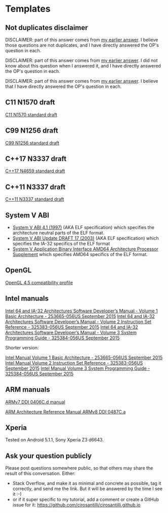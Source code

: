 # Templates

## Not duplicates disclaimer

DISCLAIMER: part of this answer comes from [my earlier answer](). I believe those questions are not duplicates, and I have directly answered the OP's question in each.

DISCLAIMER: part of this answer comes from [my earlier answer](). I did not know about this question when I answered it, and I have directly answered the OP's question in each.

DISCLAIMER: part of this answer comes from [my earlier answer](). I believe that I have directly answered the OP's question in each. 

## C11 N1570 draft

[C11 N1570 standard draft](http://www.open-std.org/JTC1/SC22/WG14/www/docs/n1570.pdf)

## C99 N1256 draft

[C99 N1256 standard draft](http://www.open-std.org/JTC1/SC22/WG14/www/docs/n1256.pdf)

## C++17 N3337 draft

[C++17 N4659 standard draft](https://github.com/cplusplus/draft/blob/master/papers/n4659.pdf)

## C++11 N3337 draft

[C++11 N3337 standard draft](https://github.com/cplusplus/draft/raw/master/papers/n3337.pdf)

## System V ABI

- [System V ABI 4.1 (1997)](http://www.sco.com/developers/devspecs/gabi41.pdf) (AKA ELF specification) which specifies the architecture neutral parts of the ELF format.
- [System V ABI Update DRAFT 17 (2003)](http://www.sco.com/developers/gabi/2003-12-17/contents.html) (AKA ELF specification) which specifies the IA-32 specifics of the ELF format
- [System V Application Binary Interface AMD64 Architecture Processor Supplement](http://refspecs.linuxbase.org/elf/x86_64-abi-0.98.pdf) which specifies AMD64 specifics of the ELF format.

## OpenGL

[OpenGL 4.5 compatibility profile](https://www.opengl.org/registry/doc/glspec45.compatibility.pdf)

## Intel manuals

[Intel 64 and IA-32 Architectures Software Developer’s Manual - Volume 1 Basic Architecture -  253665-056US September 2015](https://web.archive.org/web/20151025081316/http://www.intel.com/content/dam/www/public/us/en/documents/manuals/64-ia-32-architectures-software-developer-vol-1-manual.pdf)
[Intel 64 and IA-32 Architectures Software Developer’s Manual - Volume 2 Instruction Set Reference - 325383-056US September 2015](https://web.archive.org/web/20151025081307/http://www.intel.com/content/dam/www/public/us/en/documents/manuals/64-ia-32-architectures-software-developer-instruction-set-reference-manual-325383.pdf)
[Intel 64 and IA-32 Architectures Software Developer’s Manual - Volume 3 System Programming Guide - 325384-056US September 2015](https://web.archive.org/web/20151025081259/http://www.intel.com/content/dam/www/public/us/en/documents/manuals/64-ia-32-architectures-software-developer-system-programming-manual-325384.pdf)

Shorter version:

[Intel Manual Volume 1 Basic Architecture -  253665-056US September 2015](https://web.archive.org/web/20151025081316/http://www.intel.com/content/dam/www/public/us/en/documents/manuals/64-ia-32-architectures-software-developer-vol-1-manual.pdf)
[Intel Manual Volume 2 Instruction Set Reference - 325383-056US September 2015](https://web.archive.org/web/20151025081307/http://www.intel.com/content/dam/www/public/us/en/documents/manuals/64-ia-32-architectures-software-developer-instruction-set-reference-manual-325383.pdf)
[Intel Manual Volume 3 System Programming Guide - 325384-056US September 2015](https://web.archive.org/web/20151025081259/http://www.intel.com/content/dam/www/public/us/en/documents/manuals/64-ia-32-architectures-software-developer-system-programming-manual-325384.pdf)

## ARM manuals

[ARMv7 DDI 0406C.d manual](https://static.docs.arm.com/ddi0406/cd/DDI0406C_d_armv7ar_arm.pdf)

[ARM Architecture Reference Manual ARMv8 DDI 0487C.a](https://static.docs.arm.com/ddi0487/ca/DDI0487C_a_armv8_arm.pdf)

## Xperia

Tested on Android 5.1.1, Sony Xperia Z3 d6643.

## Ask your question publicly

Please post questions somewhere public, so that others may share the result of this conversation. Either:

- Stack Overflow, and make it as minimal and concrete as possible, tag it correctly, and send me the link. But it will be answered by the time I see it :-)
- or if it super specific to my tutorial, add a comment or create a GitHub issue for it: https://github.com/cirosantilli/cirosantilli.github.io
